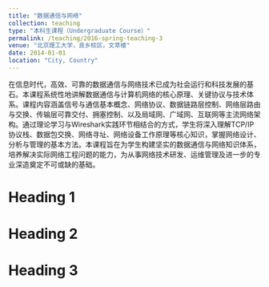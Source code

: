 ```yaml
---
title: "数据通信与网络"
collection: teaching
type: "本科生课程（Undergraduate Course）"
permalink: /teaching/2016-spring-teaching-3
venue: "北京理工大学，良乡校区，文萃楼"
date: 2014-01-01
location: "City, Country"
---
```


在信息时代，高效、可靠的数据通信与网络技术已成为社会运行和科技发展的基石。本课程系统性地讲解数据通信与计算机网络的核心原理、关键协议与技术体系。课程内容涵盖信号与通信基本概念、网络协议、数据链路层控制、网络层路由与交换、传输层可靠交付、拥塞控制、以及局域网、广域网、互联网等主流网络架构。通过理论学习与Wireshark实践环节相结合的方式，学生将深入理解TCP/IP协议栈、数据包交换、网络寻址、网络设备工作原理等核心知识，掌握网络设计、分析与管理的基本方法。本课程旨在为学生构建坚实的数据通信与网络知识体系，培养解决实际网络工程问题的能力，为从事网络技术研发、运维管理及进一步的专业深造奠定不可或缺的基础。

Heading 1
======

Heading 2
======

Heading 3
======